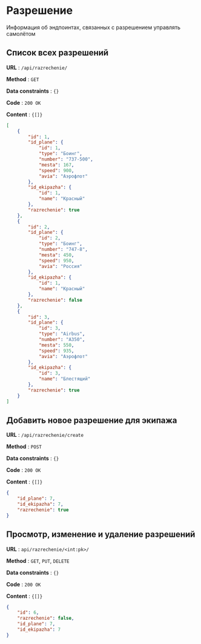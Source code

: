 # Разрешение

Информация об эндпоинтах, связанных с разрешением управлять самолётом

## Cписок всех разрешений

**URL** : `/api/razrechenie/`

**Method** : `GET`

**Data constraints** : `{}`

**Code** : `200 OK`

**Content** : `{[]}`

```json
[
    {
        "id": 1,
        "id_plane": {
            "id": 1,
            "type": "Боинг",
            "number": "737-500",
            "mesta": 167,
            "speed": 900,
            "avia": "Аэрофлот"
        },
        "id_ekipazha": {
            "id": 1,
            "name": "Красный"
        },
        "razrechenie": true
    },
    {
        "id": 2,
        "id_plane": {
            "id": 2,
            "type": "Боинг",
            "number": "747-8",
            "mesta": 450,
            "speed": 950,
            "avia": "Россия"
        },
        "id_ekipazha": {
            "id": 1,
            "name": "Красный"
        },
        "razrechenie": false
    },
    {
        "id": 3,
        "id_plane": {
            "id": 3,
            "type": "Airbus",
            "number": "A350",
            "mesta": 550,
            "speed": 935,
            "avia": "Аэрофлот"
        },
        "id_ekipazha": {
            "id": 3,
            "name": "Блестящий"
        },
        "razrechenie": true
    }
]
```
## Добавить новое разрешение для экипажа

**URL** : `/api/razrechenie/create`

**Method** : `POST`

**Data constraints** : `{}`

**Code** : `200 OK`

**Content** : `{[]}`

```json
{
    "id_plane": 7,
    "id_ekipazha": 7,
    "razrechenie": true
}
```

## Просмотр, изменение и удаление разрешений

**URL** : `api/razrechenie/<int:pk>/`

**Method** : `GET`, `PUT`, `DELETE`

**Data constraints** : `{}`

**Code** : `200 OK`

**Content** : `{[]}`

```json
{
    "id": 6,
    "razrechenie": false,
    "id_plane": 7,
    "id_ekipazha": 7
}
```

